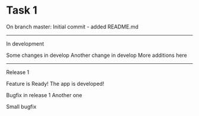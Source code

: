 # Task 1

On branch master: Initial commit - added README.md

--- 
In development

Some changes in develop
Another change in develop
More additions here

--- 
Release 1

Feature is Ready! The app is developed!

Bugfix in release 1
Another one

Small bugfix